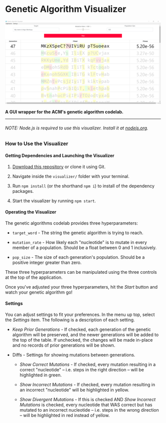# Genetic Algorithm Visualizer

![Screenshot of the Genetic Algorithm Visualizer in action](screenshot.png)

**A GUI wrapper for the ACM's genetic algorithm codelab.**

***

###### NOTE: Node.js is required to use this visualizer. Install it at [nodejs.org](https://nodejs.org/en/).

### How to Use the Visualizer

#### Getting Dependencies and Launching the Visualizer

1. [Download this repository](https://github.com/OKStateACM/GeneticAlgorithmsCodelab/archive/master.zip) or clone it using Git.

2. Navigate inside the `visualizer/` folder with your terminal.

3. Run `npm install` (or the shorthand `npm i`) to install of the dependency packages.

4. Start the visualizer by running `npm start`.

#### Operating the Visualizer

The genetic algorithms codelab provides three hyperparameters:

* `target_word` - The string the genetic algorithm is trying to reach.

* `mutation_rate` - How likely each "nucleotide" is to mutate in every member of a population. Should be a float between 0 and 1 inclusively.

* `pop_size` - The size of each generation's population. Should be a positive integer greater than zero.

These three hyperparameters can be manipulated using the three controls at the top of the application.

Once you've adjusted your three hyperparameters, hit the *Start* button and watch your genetic algorithm go!

#### Settings

You can adjust settings to fit your preferences. In the menu up top, select the *Settings* item. The following is a description of each setting.

* *Keep Prior Generations* - If checked, each generation of the genetic algorithm will be preserved, and the newer generations will be added to the top of the table. If unchecked, the changes will be made in-place and no records of prior generations will be shown.

* Diffs - Settings for showing mutations between generations.

    * *Show Correct Mutations* - If checked, every mutation resulting in a correct "nucleotide" – i.e. steps in the right direction – will be highlighted in green.

    * *Show Incorrect Mutations* - If checked, every mutation resulting in an incorrect "nucleotide" will be highlighted in yellow.

    * *Show Divergent Mutations* - If this is checked AND *Show Incorrect Mutations* is checked, every nucleotide that WAS correct but has mutated to an incorrect nucleotide – i.e. steps in the wrong direction – will be highlighted in red instead of yellow.
